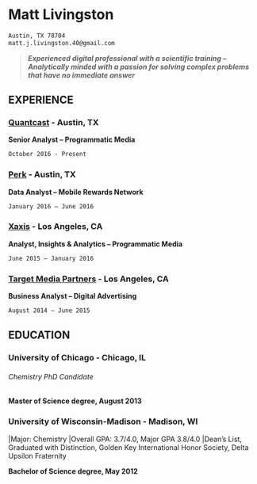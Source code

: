 # Matt Livingston 
```markdown 
Austin, TX 78704
matt.j.livingston.40@gmail.com
```
>_**Experienced digital professional with a scientific training – Analytically minded with a passion for solving complex problems that have no immediate answer**_

## EXPERIENCE
### [Quantcast](https://www.quantcast.com/) - Austin, TX 
**Senior Analyst – Programmatic Media**
```markdown 
October 2016 - Present
```
### [Perk](https://perk.com/) - Austin, TX  
**Data Analyst – Mobile Rewards Network**
```markdown
January 2016 – June 2016
```
### [Xaxis](https://www.xaxis.com/) - Los Angeles, CA  
**Analyst, Insights & Analytics – Programmatic Media**
```markdown
June 2015 – January 2016
```
### [Target Media Partners](https://www.targetmediapartners.com/) - Los Angeles, CA  
**Business Analyst – Digital Advertising**
```markdown
August 2014 – June 2015
```
## EDUCATION
### University of Chicago - Chicago, IL
###### Chemistry PhD Candidate
**Master of Science degree, August 2013**

### University of Wisconsin-Madison - Madison, WI

|Major: Chemistry
|Overall GPA: 3.7/4.0, Major GPA 3.8/4.0
|Dean’s List, Graduated with Distinction, Golden Key International Honor Society, Delta Upsilon Fraternity

**Bachelor of Science degree, May 2012**

